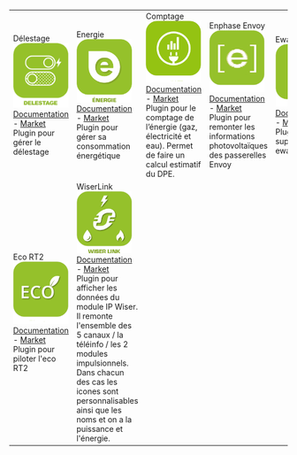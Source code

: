 | | | | | | |
|--- | --- | --- | --- | --- | ---
|Délestage<img src="delestage/delestage_icon.png" width="100" /><br>[Documentation](delestage/index.md) - [Market](https://market.jeedom.com/index.php?v=d&p=market_display&id=2616)<br/>Plugin pour gérer le délestage|Energie<img src="energy/energy_icon.png" width="100" /><br>[Documentation](energy/index.md) - [Market](https://market.jeedom.com/index.php?v=d&p=market_display&id=54)<br/>Plugin pour gérer sa consommation énergétique|Comptage<img src="energy2/energy2_icon.png" width="100" /><br>[Documentation](energy2/index.md) - [Market](https://market.jeedom.com/index.php?v=d&p=market_display&id=3591)<br/>Plugin pour le comptage de l’énergie (gaz, électricité et eau). Permet de faire un calcul estimatif du DPE.|Enphase Envoy<img src="envoy/envoy_icon.png" width="100" /><br>[Documentation](envoy/index.md) - [Market](https://market.jeedom.com/index.php?v=d&p=market_display&id=3992)<br/>Plugin pour remonter les informations photovoltaïques des passerelles Envoy|Ewattch<img src="ewattch/ewattch_icon.png" width="100" /><br>[Documentation](ewattch/index.md) - [Market](https://market.jeedom.com/index.php?v=d&p=market_display&id=1668)<br/>Plugin pour le superviseur ewattch|Extel<img src="extel/extel_icon.png" width="100" /><br>[Documentation](extel/index.md) - [Market](https://market.jeedom.com/index.php?v=d&p=market_display&id=2979)<br/>Plugin pour controller la multiprise Extel|Mpower<img src="mpower/mpower_icon.png" width="100" /><br>[Documentation](mpower/index.md) - [Market](https://market.jeedom.com/index.php?v=d&p=market_display&id=2181)<br/>Ce plugin permet de contrôler vos multiprises Mpower. Le widget permet de voir toutes les infos :<br/><br/>Etat<br/>Puissance<br/>Consommation<br/>Courant<br/>Voltage<br/>Et facteur de puissance<br/><br/>Les données sont rafraichies toutes les minutes et après une action depuis jeedom<br/><br/>Uniquement testé sur le modèle 6 prises
|Eco RT2<img src="rt2/rt2_icon.png" width="100" /><br>[Documentation](rt2/index.md) - [Market](https://market.jeedom.com/index.php?v=d&p=market_display&id=2918)<br/>Plugin pour piloter l'eco RT2|WiserLink<img src="wiserlink/wiserlink_icon.png" width="100" /><br>[Documentation](wiserlink/index.md) - [Market](https://market.jeedom.com/index.php?v=d&p=market_display&id=2938)<br/>Plugin pour afficher les données du module IP Wiser. Il remonte l'ensemble des 5 canaux / la téléinfo / les 2 modules impulsionnels. Dans chacun des cas les icones sont personnalisables ainsi que les noms et on a la puissance et l'énergie.